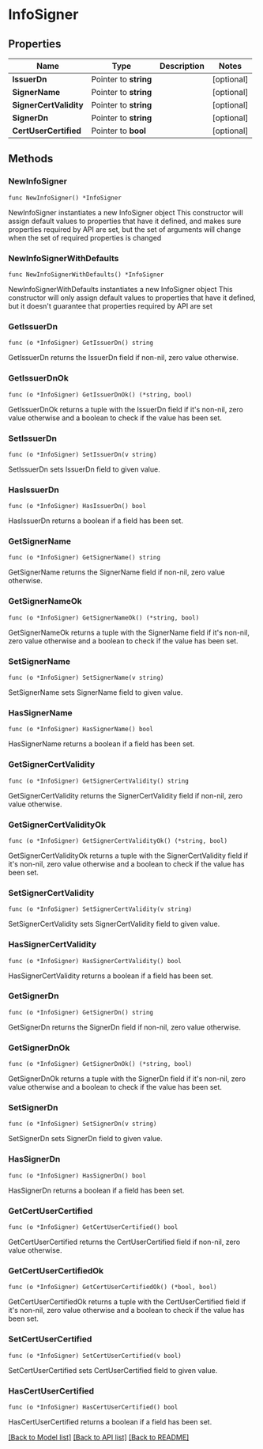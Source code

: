 # InfoSigner

## Properties

Name | Type | Description | Notes
------------ | ------------- | ------------- | -------------
**IssuerDn** | Pointer to **string** |  | [optional] 
**SignerName** | Pointer to **string** |  | [optional] 
**SignerCertValidity** | Pointer to **string** |  | [optional] 
**SignerDn** | Pointer to **string** |  | [optional] 
**CertUserCertified** | Pointer to **bool** |  | [optional] 

## Methods

### NewInfoSigner

`func NewInfoSigner() *InfoSigner`

NewInfoSigner instantiates a new InfoSigner object
This constructor will assign default values to properties that have it defined,
and makes sure properties required by API are set, but the set of arguments
will change when the set of required properties is changed

### NewInfoSignerWithDefaults

`func NewInfoSignerWithDefaults() *InfoSigner`

NewInfoSignerWithDefaults instantiates a new InfoSigner object
This constructor will only assign default values to properties that have it defined,
but it doesn't guarantee that properties required by API are set

### GetIssuerDn

`func (o *InfoSigner) GetIssuerDn() string`

GetIssuerDn returns the IssuerDn field if non-nil, zero value otherwise.

### GetIssuerDnOk

`func (o *InfoSigner) GetIssuerDnOk() (*string, bool)`

GetIssuerDnOk returns a tuple with the IssuerDn field if it's non-nil, zero value otherwise
and a boolean to check if the value has been set.

### SetIssuerDn

`func (o *InfoSigner) SetIssuerDn(v string)`

SetIssuerDn sets IssuerDn field to given value.

### HasIssuerDn

`func (o *InfoSigner) HasIssuerDn() bool`

HasIssuerDn returns a boolean if a field has been set.

### GetSignerName

`func (o *InfoSigner) GetSignerName() string`

GetSignerName returns the SignerName field if non-nil, zero value otherwise.

### GetSignerNameOk

`func (o *InfoSigner) GetSignerNameOk() (*string, bool)`

GetSignerNameOk returns a tuple with the SignerName field if it's non-nil, zero value otherwise
and a boolean to check if the value has been set.

### SetSignerName

`func (o *InfoSigner) SetSignerName(v string)`

SetSignerName sets SignerName field to given value.

### HasSignerName

`func (o *InfoSigner) HasSignerName() bool`

HasSignerName returns a boolean if a field has been set.

### GetSignerCertValidity

`func (o *InfoSigner) GetSignerCertValidity() string`

GetSignerCertValidity returns the SignerCertValidity field if non-nil, zero value otherwise.

### GetSignerCertValidityOk

`func (o *InfoSigner) GetSignerCertValidityOk() (*string, bool)`

GetSignerCertValidityOk returns a tuple with the SignerCertValidity field if it's non-nil, zero value otherwise
and a boolean to check if the value has been set.

### SetSignerCertValidity

`func (o *InfoSigner) SetSignerCertValidity(v string)`

SetSignerCertValidity sets SignerCertValidity field to given value.

### HasSignerCertValidity

`func (o *InfoSigner) HasSignerCertValidity() bool`

HasSignerCertValidity returns a boolean if a field has been set.

### GetSignerDn

`func (o *InfoSigner) GetSignerDn() string`

GetSignerDn returns the SignerDn field if non-nil, zero value otherwise.

### GetSignerDnOk

`func (o *InfoSigner) GetSignerDnOk() (*string, bool)`

GetSignerDnOk returns a tuple with the SignerDn field if it's non-nil, zero value otherwise
and a boolean to check if the value has been set.

### SetSignerDn

`func (o *InfoSigner) SetSignerDn(v string)`

SetSignerDn sets SignerDn field to given value.

### HasSignerDn

`func (o *InfoSigner) HasSignerDn() bool`

HasSignerDn returns a boolean if a field has been set.

### GetCertUserCertified

`func (o *InfoSigner) GetCertUserCertified() bool`

GetCertUserCertified returns the CertUserCertified field if non-nil, zero value otherwise.

### GetCertUserCertifiedOk

`func (o *InfoSigner) GetCertUserCertifiedOk() (*bool, bool)`

GetCertUserCertifiedOk returns a tuple with the CertUserCertified field if it's non-nil, zero value otherwise
and a boolean to check if the value has been set.

### SetCertUserCertified

`func (o *InfoSigner) SetCertUserCertified(v bool)`

SetCertUserCertified sets CertUserCertified field to given value.

### HasCertUserCertified

`func (o *InfoSigner) HasCertUserCertified() bool`

HasCertUserCertified returns a boolean if a field has been set.


[[Back to Model list]](../README.md#documentation-for-models) [[Back to API list]](../README.md#documentation-for-api-endpoints) [[Back to README]](../README.md)


